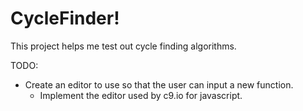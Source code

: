 # CycleFinder!

This project helps me test out cycle finding algorithms.

TODO:
 - Create an editor to use so that the user can input a new function.
     - Implement the editor used by c9.io for javascript.